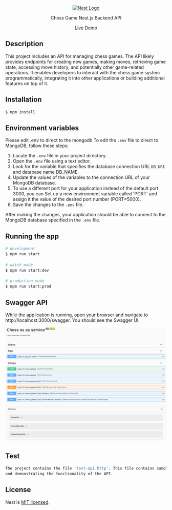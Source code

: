 <p align="center">
  <a href="http://nestjs.com/" target="blank"><img src="https://nestjs.com/img/logo-small.svg" width="200" alt="Nest Logo" /></a>
</p>

[circleci-image]: https://img.shields.io/circleci/build/github/nestjs/nest/master?token=abc123def456
[circleci-url]: https://github.com/ozshimon21/chess-as-a-service

  <p align="center">Chess Game Nest.js Backend API</p>
    <p align="center">
  
  <p align="center">
     <a href="https://chess-as-a-service.azurewebsites.net/swagger" target="blank">Live Demo</a>
  </p>
  
## Description

This project includes an API for managing chess games. The API likely provides endpoints for creating new games,
making moves, retrieving game state, accessing move history, and potentially other game-related operations.
It enables developers to interact with the chess game system programmatically,
integrating it into other applications or building additional features on top of it.

## Installation

```bash
$ npm install
```

## Environment variables

Please edit .env to direct to the mongodb
To edit the `.env` file to direct to MongoDB, follow these steps:

1. Locate the `.env` file in your project directory.
2. Open the `.env` file using a text editor.
3. Look for the variable that specifies the database connection URL `DB_URI` and database name DB_NAME.
4. Update the values of the variables to the connection URL of your MongoDB database.
5. To use a different port for your application instead of the default port 3000, you can
   Set up a new environment variable called 'PORT' and assign it the value of the desired port number (PORT=5000).
6. Save the changes to the `.env` file.

After making the changes, your application should be able to connect to the MongoDB database specified in the `.env` file.
## Running the app

```bash
# development
$ npm run start

# watch mode
$ npm run start:dev

# production mode
$ npm run start:prod
```

## Swagger API

While the application is running, open your browser and navigate to http://localhost:3000/swagger.
You should see the Swagger UI.

![swagger_ui.png](swagger_ui.png)



## Test

```bash
The project contains the file 'test-api.http'. This file contains sample API queries that can be very useful for testing
and demonstrating the functionality of the API.
```

## License

Nest is [MIT licensed](LICENSE).
